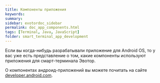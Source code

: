 ```yaml
---
title: Компоненты приложения
keywords:
summary:
sidebar: evotordoc_sidebar
permalink: doc_app_components.html
tags: [Terminal, Java, JavaScript]
folder: smart_terminal_app_development
---
```


Если вы когда-нибудь разрабатывали приложение для Android OS, то у вас уже есть представление о том, какие компоненты используют приложения для смарт-терминала Эвотор.

О компонентах андроид-приложений вы можете почитать на сайте [developer.android.com](https://developer.android.com/guide/components/fundamentals.html?hl=ru#Components).
